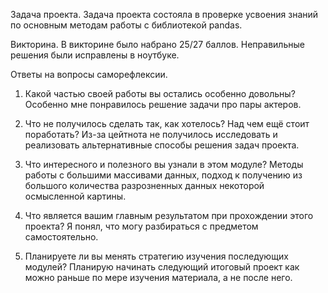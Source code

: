 Задача проекта.
Задача проекта состояла в проверке усвоения знаний по основным методам работы с библиотекой pandas.

Викторина.
В викторине было набрано 25/27 баллов. Неправильные решения были исправлены в ноутбуке.

Ответы на вопросы саморефлексии.
1. Какой частью своей работы вы остались особенно довольны?
Особенно мне понравилось решение задачи про пары актеров.

2. Что не получилось сделать так, как хотелось? Над чем ещё стоит поработать?
Из-за цейтнота не получилось исследовать и реализовать альтернативные способы решения задач проекта.

3. Что интересного и полезного вы узнали в этом модуле?
Методы работы с большими массивами данных, подход к получению из большого количества разрозненных данных некоторой осмысленной картины.

4. Что является вашим главным результатом при прохождении этого проекта?
Я понял, что могу разбираться с предметом самостоятельно.

5. Планируете ли вы менять стратегию изучения последующих модулей?
Планирую начинать следующий итоговый проект как можно раньше по мере изучения материала, а не после него.

